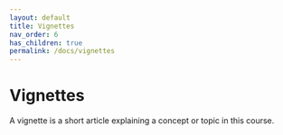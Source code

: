 ```yaml
---
layout: default
title: Vignettes
nav_order: 6
has_children: true
permalink: /docs/vignettes
---
```


# Vignettes

A vignette is a short article explaining a concept or topic in this course.

